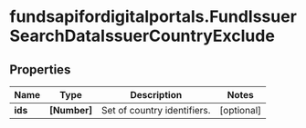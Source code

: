 # fundsapifordigitalportals.FundIssuerSearchDataIssuerCountryExclude

## Properties

Name | Type | Description | Notes
------------ | ------------- | ------------- | -------------
**ids** | **[Number]** | Set of country identifiers. | [optional] 


